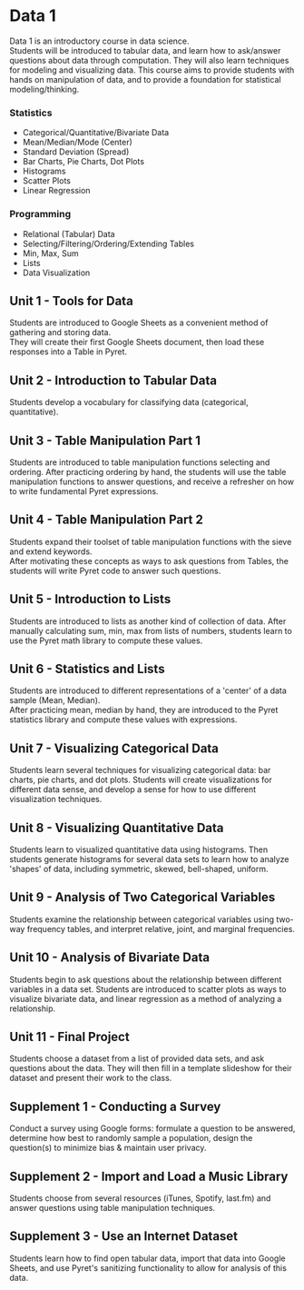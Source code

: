 # Data 1

Data 1 is an introductory course in data science.  
Students will be introduced to tabular data, 
and learn how to ask/answer questions about data 
through computation.  They will also learn techniques 
for modeling and visualizing data. This course aims 
to provide students with hands on manipulation
of data, and to provide a foundation for 
statistical modeling/thinking.

### Statistics
 - Categorical/Quantitative/Bivariate Data
 - Mean/Median/Mode (Center)
 - Standard Deviation (Spread)
 - Bar Charts, Pie Charts, Dot Plots
 - Histograms
 - Scatter Plots
 - Linear Regression

### Programming
 - Relational (Tabular) Data
 - Selecting/Filtering/Ordering/Extending Tables
 - Min, Max, Sum
 - Lists
 - Data Visualization

## Unit 1 - Tools for Data

Students are introduced to Google Sheets as a 
convenient method of gathering and storing data.  
They will create their first Google Sheets document, 
then load these responses into a Table in Pyret.

## Unit 2 - Introduction to Tabular Data

Students develop a vocabulary for
classifying data (categorical, quantitative).

## Unit 3 - Table Manipulation Part 1

Students are introduced to table manipulation 
functions selecting and ordering.  After practicing 
ordering by hand, the students will use the table 
manipulation functions to answer questions, and 
receive a refresher on how to write fundamental 
Pyret expressions.

## Unit 4 - Table Manipulation Part 2

Students expand their toolset of table manipulation 
functions with the sieve and extend keywords.  
After motivating these concepts as ways to ask 
questions from Tables, the students
will write Pyret code to answer such questions.

## Unit 5 - Introduction to Lists

Students are introduced to lists as another kind of 
collection of data.  After manually calculating
sum, min, max from lists of numbers, students learn
to use the Pyret math library to compute these
values.

## Unit 6 - Statistics and Lists

Students are introduced to different representations 
of a 'center' of a data sample (Mean, Median).  
After practicing mean, median by hand, they are 
introduced to the Pyret statistics library 
and compute these values with expressions.

## Unit 7 - Visualizing Categorical Data

Students learn several techniques for visualizing
categorical data:  bar charts, pie charts, and
dot plots.  Students will create visualizations
for different data sense, and develop a sense 
for how to use different visualization techniques.

## Unit 8 - Visualizing Quantitative Data

Students learn to visualized quantitative 
data using histograms.  Then students
generate histograms for several data sets
to learn how to analyze 'shapes' of data,
including symmetric, skewed, bell-shaped,
uniform.

## Unit 9 - Analysis of Two Categorical Variables

Students examine the relationship between 
categorical variables using two-way
frequency tables, and interpret relative,
joint, and marginal frequencies.

## Unit 10 - Analysis of Bivariate Data

Students begin to ask questions about the relationship 
between different variables in a data set.  Students 
are introduced to scatter plots as ways to visualize 
bivariate data, and linear regression as a method 
of analyzing a relationship.

## Unit 11 - Final Project
Students choose a dataset from a list of provided 
data sets, and ask questions about the data.  They 
will then fill in a template slideshow for their 
dataset and present their work to the class.

## Supplement 1 - Conducting a Survey
Conduct a survey using Google forms: formulate a
question to be answered, determine how best to
randomly sample a population, design the question(s)
to minimize bias & maintain user privacy.

## Supplement 2 - Import and Load a Music Library
Students choose from several resources 
(iTunes, Spotify, last.fm) and answer questions 
using table manipulation techniques.

## Supplement 3 - Use an Internet Dataset
Students learn how to find open tabular data,
import that data into Google Sheets, and 
use Pyret's sanitizing functionality to allow 
for analysis of this data.

